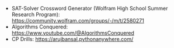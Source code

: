 - SAT-Solver Crossword Generator (Wolfram High School Summer Research Program): https://community.wolfram.com/groups/-/m/t/2580271
- Algorithms Conquered: https://www.youtube.com/@AlgorithmsConquered
- CP Drills: https://arujbansal.pythonanywhere.com/

<!--
**arujbansal/arujbansal** is a ✨ _special_ ✨ repository because its `README.md` (this file) appears on your GitHub profile.

Here are some ideas to get you started:

- 🔭 I’m currently working on ...
- 🌱 I’m currently learning ...
- 👯 I’m looking to collaborate on ...
- 🤔 I’m looking for help with ...
- 💬 Ask me about ...
- 📫 How to reach me: ...
- 😄 Pronouns: ...
- ⚡ Fun fact: ...
-->
